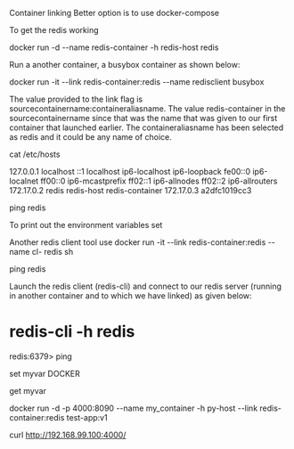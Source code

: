  


Container linking 
Better option is to use docker-compose


To get the redis working  

docker run -d --name redis-container -h redis-host redis

Run a another container, a busybox container as shown below:

docker run -it --link redis-container:redis --name redisclient busybox

 The value provided to the link flag is sourcecontainername:containeraliasname. The value redis-container  in the sourcecontainername since that was the name that was given to our first container that launched earlier. The containeraliasname has been selected as redis and it could be any name of choice.


cat /etc/hosts

127.0.0.1       localhost
::1     localhost ip6-localhost ip6-loopback
fe00::0 ip6-localnet
ff00::0 ip6-mcastprefix
ff02::1 ip6-allnodes
ff02::2 ip6-allrouters
172.17.0.2      redis redis-host redis-container
172.17.0.3      a2dfc1019cc3


ping redis


To print out the environment variables
set


Another redis client tool use
docker run -it --link redis-container:redis --name cl- redis sh

ping redis

Launch the redis client (redis-cli) and connect to our redis server (running in another container and to which we have linked) as given below:
# redis-cli -h redis
redis:6379>
ping

set myvar DOCKER

get myvar


docker run -d -p 4000:8090 --name my_container -h py-host --link redis-container:redis  test-app:v1

curl http://192.168.99.100:4000/


 